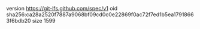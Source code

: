 version https://git-lfs.github.com/spec/v1
oid sha256:ca28a2520f7887a9068bf09cd0c0e22869f0ac72f7ed1b5ea17918663f6bdb20
size 1599
